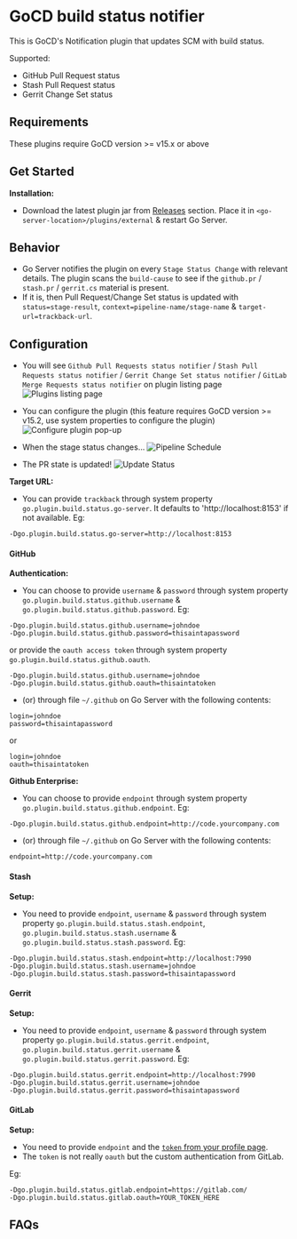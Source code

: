 # GoCD build status notifier
This is GoCD's Notification plugin that updates SCM with build status.

Supported:
* GitHub Pull Request status
* Stash Pull Request status
* Gerrit Change Set status

## Requirements
These plugins require GoCD version >= v15.x or above

## Get Started
**Installation:**
- Download the latest plugin jar from [Releases](https://github.com/srinivasupadhya/gocd-build-status-notifier/releases) section. Place it in `<go-server-location>/plugins/external` & restart Go Server.

## Behavior
- Go Server notifies the plugin on every `Stage Status Change` with relevant details. The plugin scans the `build-cause` to see if the `github.pr` / `stash.pr` / `gerrit.cs` material is present.
- If it is, then Pull Request/Change Set status is updated with `status=stage-result`, `context=pipeline-name/stage-name` & `target-url=trackback-url`.

## Configuration

- You will see `Github Pull Requests status notifier` / `Stash Pull Requests status notifier` / `Gerrit Change Set status notifier` / `GitLab Merge Requests status notifier` on plugin listing page
![Plugins listing page][1]

- You can configure the plugin (this feature requires GoCD version >= v15.2, use system properties to configure the plugin)
![Configure plugin pop-up][2]

- When the stage status changes...
![Pipeline Schedule][3]

- The PR state is updated!
![Update Status][4]

**Target URL:**
- You can provide `trackback` through system property `go.plugin.build.status.go-server`. It defaults to 'http://localhost:8153' if not available.
Eg:
```
-Dgo.plugin.build.status.go-server=http://localhost:8153
```

#### GitHub
**Authentication:**
- You can choose to provide `username` & `password` through system property `go.plugin.build.status.github.username` & `go.plugin.build.status.github.password`.
Eg: 
```
-Dgo.plugin.build.status.github.username=johndoe
-Dgo.plugin.build.status.github.password=thisaintapassword
```
or provide the `oauth access token` through system property `go.plugin.build.status.github.oauth`.
```
-Dgo.plugin.build.status.github.username=johndoe
-Dgo.plugin.build.status.github.oauth=thisaintatoken
```

- (or) through file `~/.github` on Go Server with the following contents:
```
login=johndoe
password=thisaintapassword
```
or
```
login=johndoe
oauth=thisaintatoken
```

**Github Enterprise:**
- You can choose to provide `endpoint` through system property `go.plugin.build.status.github.endpoint`.
Eg:
```
-Dgo.plugin.build.status.github.endpoint=http://code.yourcompany.com
```
- (or) through file `~/.github` on Go Server with the following contents:
```
endpoint=http://code.yourcompany.com
```

#### Stash
**Setup:**
- You need to provide `endpoint`, `username` & `password` through system property `go.plugin.build.status.stash.endpoint`, `go.plugin.build.status.stash.username` & `go.plugin.build.status.stash.password`.
Eg:
```
-Dgo.plugin.build.status.stash.endpoint=http://localhost:7990
-Dgo.plugin.build.status.stash.username=johndoe
-Dgo.plugin.build.status.stash.password=thisaintapassword
```

#### Gerrit
**Setup:**
- You need to provide `endpoint`, `username` & `password` through system property `go.plugin.build.status.gerrit.endpoint`, `go.plugin.build.status.gerrit.username` & `go.plugin.build.status.gerrit.password`.
Eg:
```
-Dgo.plugin.build.status.gerrit.endpoint=http://localhost:7990
-Dgo.plugin.build.status.gerrit.username=johndoe
-Dgo.plugin.build.status.gerrit.password=thisaintapassword
```

#### GitLab
**Setup:**
- You need to provide `endpoint` and the [`token` from your profile page](https://gitlab.com/profile/account).
- The `token` is not really `oauth` but the custom authentication from GitLab.

Eg:
```
-Dgo.plugin.build.status.gitlab.endpoint=https://gitlab.com/
-Dgo.plugin.build.status.gitlab.oauth=YOUR_TOKEN_HERE
```


## FAQs

[1]: images/list-plugin.png  "List Plugin"
[2]: images/configure-plugin.png  "Configure Plugin"
[3]: images/pipeline-schedule.png  "Pipeline Schedule"
[4]: images/update-status.png  "On Successful Status Update"
